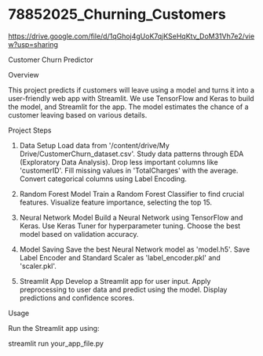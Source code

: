 # 78852025_Churning_Customers

https://drive.google.com/file/d/1qGhoj4gUoK7qjKSeHqKtv_DoM31Vh7e2/view?usp=sharing

Customer Churn Predictor

Overview

This project predicts if customers will leave using a model and turns it into a user-friendly web app with Streamlit. We use TensorFlow and Keras to build the model, and Streamlit for the app. The model estimates the chance of a customer leaving based on various details.

Project Steps

1. Data Setup
Load data from '/content/drive/My Drive/CustomerChurn_dataset.csv'.
Study data patterns through EDA (Exploratory Data Analysis).
Drop less important columns like 'customerID'.
Fill missing values in 'TotalCharges' with the average.
Convert categorical columns using Label Encoding.

2. Random Forest Model
Train a Random Forest Classifier to find crucial features.
Visualize feature importance, selecting the top 15.

3. Neural Network Model
Build a Neural Network using TensorFlow and Keras.
Use Keras Tuner for hyperparameter tuning.
Choose the best model based on validation accuracy.

4. Model Saving
Save the best Neural Network model as 'model.h5'.
Save Label Encoder and Standard Scaler as 'label_encoder.pkl' and 'scaler.pkl'.

5. Streamlit App
Develop a Streamlit app for user input.
Apply preprocessing to user data and predict using the model.
Display predictions and confidence scores.

Usage

Run the Streamlit app using:

streamlit run your_app_file.py
